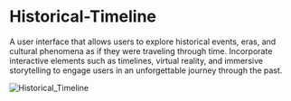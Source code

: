 # Historical-Timeline
A user interface that allows users to explore historical events, eras, and cultural phenomena as if they were traveling through time. Incorporate interactive elements such as timelines, virtual reality, and immersive storytelling to engage users in an unforgettable journey through the past.

![Historical_Timeline](https://github.com/kyliegrass/Historical-Timeline/assets/91041358/5ea6f85c-973d-440f-823c-4ad475c52bdd)
